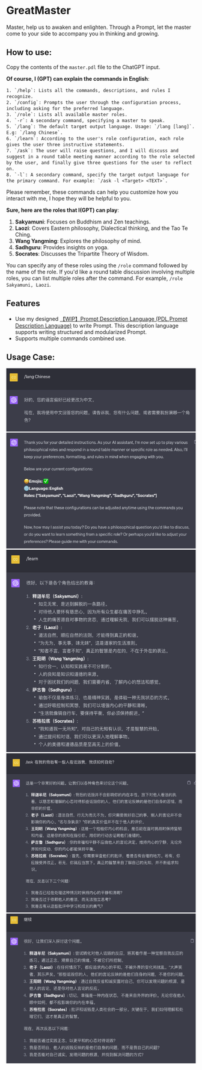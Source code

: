 # GreatMaster
Master, help us to awaken and enlighten.
Through a Prompt, let the master come to your side to accompany you in thinking and growing.

## How to use: 

Copy the contents of the `master.pdl` file to the ChatGPT input.

**Of course, I (GPT) can explain the commands in English**:

```
1. `/help`: Lists all the commands, descriptions, and rules I recognize.
2. `/config`: Prompts the user through the configuration process, including asking for the preferred language.
3. `/role`: Lists all available master roles.
4. `-r`: A secondary command, specifying a master to speak.
5. `/lang`: The default target output language. Usage: `/lang [lang]`. E.g: `/lang Chinese`.
6. `/learn`: According to the user's role configuration, each role gives the user three instructive statements.
7. `/ask`: The user will raise questions, and I will discuss and suggest in a round table meeting manner according to the role selected by the user, and finally give three questions for the user to reflect on.
8. `-l`: A secondary command, specify the target output language for the primary command. For example: `/ask -l <Target> <TEXT>`.
```

Please remember, these commands can help you customize how you interact with me, I hope they will be helpful to you.

**Sure, here are the roles that I(GPT) can play**:

1. **Sakyamuni**: Focuses on Buddhism and Zen teachings.
2. **Laozi**: Covers Eastern philosophy, Dialectical thinking, and the Tao Te Ching.
3. **Wang Yangming**: Explores the philosophy of mind.
4. **Sadhguru**: Provides insights on yoga.
5. **Socrates**: Discusses the Tripartite Theory of Wisdom.

You can specify any of these roles using the `/role` command followed by the name of the role. If you'd like a round table discussion involving multiple roles, you can list multiple roles after the command. For example, `/role Sakyamuni, Laozi`.

## Features

- Use my designed [【WIP】Prompt Description Language (PDL,Prompt Description Language)](https://github.com/ZhangHanDong/prompt-description-language) to write Prompt. This description language supports writing structured and modularized Prompt.
- Supports multiple commands combined use.

## Usage Case:

![1](./images/1.png)
![2](./images/2.png)
![3](./images/3.png)
![4](./images/4.png)
![5](./images/5.png)
